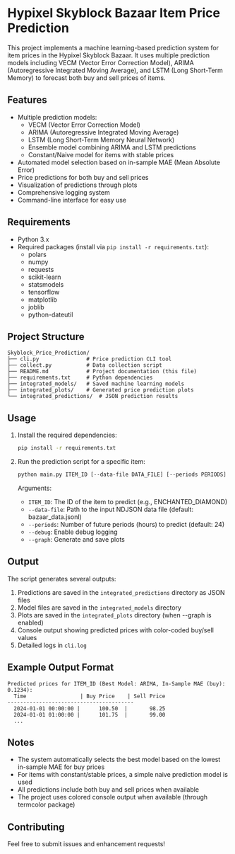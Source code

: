 # Hypixel Skyblock Bazaar Item Price Prediction

This project implements a machine learning-based prediction system for item prices in the Hypixel Skyblock Bazaar. It uses multiple prediction models including VECM (Vector Error Correction Model), ARIMA (Autoregressive Integrated Moving Average), and LSTM (Long Short-Term Memory) to forecast both buy and sell prices of items.

## Features

- Multiple prediction models:
  - VECM (Vector Error Correction Model)
  - ARIMA (Autoregressive Integrated Moving Average)
  - LSTM (Long Short-Term Memory Neural Network)
  - Ensemble model combining ARIMA and LSTM predictions
  - Constant/Naive model for items with stable prices
- Automated model selection based on in-sample MAE (Mean Absolute Error)
- Price predictions for both buy and sell prices
- Visualization of predictions through plots
- Comprehensive logging system
- Command-line interface for easy use

## Requirements

- Python 3.x
- Required packages (install via `pip install -r requirements.txt`):
  - polars
  - numpy
  - requests
  - scikit-learn
  - statsmodels
  - tensorflow
  - matplotlib
  - joblib
  - python-dateutil

## Project Structure

```
Skyblock_Price_Prediction/
├── cli.py               # Price prediction CLI tool
├── collect.py           # Data collection script
├── README.md            # Project documentation (this file)
├── requirements.txt     # Python dependencies
├── integrated_models/   # Saved machine learning models
├── integrated_plots/    # Generated price prediction plots
└── integrated_predictions/  # JSON prediction results
```

## Usage

1. Install the required dependencies:
   ```bash
   pip install -r requirements.txt
   ```

2. Run the prediction script for a specific item:
   ```bash
   python main.py ITEM_ID [--data-file DATA_FILE] [--periods PERIODS] [--debug] [--graph]
   ```

   Arguments:
   - `ITEM_ID`: The ID of the item to predict (e.g., ENCHANTED_DIAMOND)
   - `--data-file`: Path to the input NDJSON data file (default: bazaar_data.jsonl)
   - `--periods`: Number of future periods (hours) to predict (default: 24)
   - `--debug`: Enable debug logging
   - `--graph`: Generate and save plots

## Output

The script generates several outputs:

1. Predictions are saved in the `integrated_predictions` directory as JSON files
2. Model files are saved in the `integrated_models` directory
3. Plots are saved in the `integrated_plots` directory (when --graph is enabled)
4. Console output showing predicted prices with color-coded buy/sell values
5. Detailed logs in `cli.log`

## Example Output Format

```
Predicted prices for ITEM_ID (Best Model: ARIMA, In-Sample MAE (buy): 0.1234):
  Time                 | Buy Price    | Sell Price  
----------------------------------------
  2024-01-01 00:00:00 |      100.50  |       98.25
  2024-01-01 01:00:00 |      101.75  |       99.00
  ...
```

## Notes

- The system automatically selects the best model based on the lowest in-sample MAE for buy prices
- For items with constant/stable prices, a simple naive prediction model is used
- All predictions include both buy and sell prices when available
- The project uses colored console output when available (through termcolor package)

## Contributing

Feel free to submit issues and enhancement requests!
